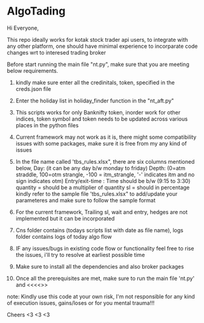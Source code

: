 # AlgoTading
Hi Everyone,

This repo ideally works for kotak stock trader api users, to integrate with any other platform, one should have
minimal experience to incorparate code changes  wrt to interesed trading broker 

Before start running the main file "nt.py", make sure that you are meeting below requirements.

1. kindly make sure enter all the credinitals, token, specified in the creds.json file

2. Enter the holiday list in holiday_finder function in the "nt_aft.py" 

3. This scripts works for only Banknifty token, inorder work for other indices, token symbol and token
needs to be updated across various places in the python files

4. Current framework may not work as it is, there might some compatibility issues with some packages, make
sure it is free from my any kind of issues

5. In the file name called 'tbs_rules.xlsx", there are six columns mentioned below,
Day: (it can be any day b/w monday to friday)
Depth: (0=atm straddle, 100=otm strangle, -100 = itm_strangle, '-' indicates itm and no sign indicates otm)
Entry/exit-time : Time should be b/w (9:15 to 3:30)
quantity = should be a multiplier of quantity
sl = should in percentage
kindly refer to the sample file 'tbs_rules.xlsx" to add/update your parameteres and make sure to follow the sample format

6. For the current framework, Trailing sl, wait and entry, hedges are not implemented but it can be incorporated

7. Cns folder contains (todays scripts list with date as file name), logs folder contains logs of today algo flow

8. IF any issues/bugs in existing code flow or functionality feel free to rise the issues, i'll try to resolve at earliest possible time

9. Make sure to install all the dependencies and also broker packages

10. Once all the prerequisites are met, make sure to run the main file 'nt.py' and <<<<<Boom>>>


note: Kindly use this code at your own risk, I'm not responsible for any kind of execution issues, gains/loses or for you mental trauma!!!

Cheers <3 <3 <3
